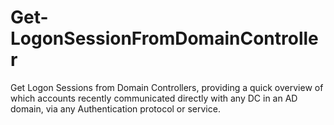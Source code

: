 # Get-LogonSessionFromDomainController
Get Logon Sessions from Domain Controllers, providing a quick overview of which accounts recently communicated directly with any DC in an AD domain, via any Authentication protocol or service.
